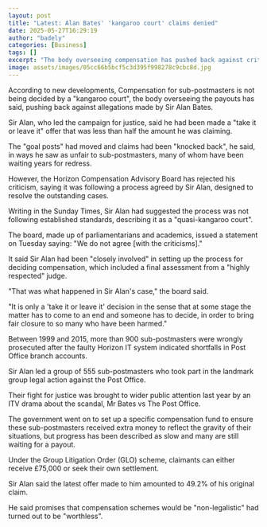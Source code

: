 ```yaml
---
layout: post
title: "Latest: Alan Bates' 'kangaroo court' claims denied"
date: 2025-05-27T16:29:19
author: "badely"
categories: [Business]
tags: []
excerpt: "The body overseeing compensation has pushed back against criticisms by Sir Alan Bates, who led the campaign for redress."
image: assets/images/05cc66b5bcf5c3d395f998278c9cbc8d.jpg
---
```


According to new developments, Compensation for sub-postmasters is not being decided by a "kangaroo court", the body overseeing the payouts has said, pushing back against allegations made by Sir Alan Bates. 

Sir Alan, who led the campaign for justice, said he had been made a "take it or leave it" offer that was less than half the amount he was claiming.

The "goal posts" had moved and claims had been "knocked back", he said, in ways he saw as unfair to sub-postmasters, many of whom have been waiting years for redress.

However, the Horizon Compensation Advisory Board has rejected his criticism, saying it was following a process agreed by Sir Alan, designed to resolve the outstanding cases.

Writing in the Sunday Times, Sir Alan had suggested the process was not following established standards, describing it as a "quasi-kangaroo court".

The board, made up of parliamentarians and academics, issued a statement on Tuesday saying: "We do not agree [with the criticisms]."

It said Sir Alan had been "closely involved" in setting up the process for deciding compensation, which included a final assessment from a "highly respected" judge.

"That was what happened in Sir Alan's case," the board said. 

"It is only a 'take it or leave it' decision in the sense that at some stage the matter has to come to an end and someone has to decide, in order to bring fair closure to so many who have been harmed."

Between 1999 and 2015, more than 900 sub-postmasters were wrongly prosecuted after the faulty Horizon IT system indicated shortfalls in Post Office branch accounts.

Sir Alan led a group of 555 sub-postmasters who took part in the landmark group legal action against the Post Office.

Their fight for justice was brought to wider public attention last year by an ITV drama about the scandal, Mr Bates vs The Post Office.

The government went on to set up a specific compensation fund to ensure these sub-postmasters received extra money to reflect the gravity of their situations, but progress has been described as slow and many are still waiting for a payout.

Under the Group Litigation Order (GLO) scheme, claimants can either receive £75,000 or seek their own settlement.

Sir Alan said the latest offer made to him amounted to 49.2% of his original claim.

He said promises that compensation schemes would be "non-legalistic" had turned out to be "worthless".


